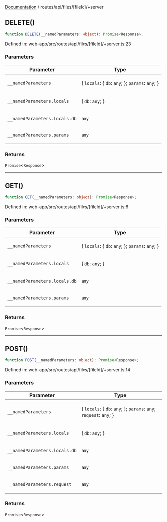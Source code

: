 [Documentation](../../../../modules.md) / routes/api/files/\[fileId\]/+server

## DELETE()

```ts
function DELETE(__namedParameters: object): Promise<Response>;
```

Defined in: web-app/src/routes/api/files/\[fileId\]/+server.ts:23

### Parameters

<table>
<thead>
<tr>
<th>Parameter</th>
<th>Type</th>
</tr>
</thead>
<tbody>
<tr>
<td>

`__namedParameters`

</td>
<td>

\{ `locals`: \{ `db`: `any`; \}; `params`: `any`; \}

</td>
</tr>
<tr>
<td>

`__namedParameters.locals`

</td>
<td>

\{ `db`: `any`; \}

</td>
</tr>
<tr>
<td>

`__namedParameters.locals.db`

</td>
<td>

`any`

</td>
</tr>
<tr>
<td>

`__namedParameters.params`

</td>
<td>

`any`

</td>
</tr>
</tbody>
</table>

### Returns

`Promise`&lt;`Response`&gt;

***

## GET()

```ts
function GET(__namedParameters: object): Promise<Response>;
```

Defined in: web-app/src/routes/api/files/\[fileId\]/+server.ts:6

### Parameters

<table>
<thead>
<tr>
<th>Parameter</th>
<th>Type</th>
</tr>
</thead>
<tbody>
<tr>
<td>

`__namedParameters`

</td>
<td>

\{ `locals`: \{ `db`: `any`; \}; `params`: `any`; \}

</td>
</tr>
<tr>
<td>

`__namedParameters.locals`

</td>
<td>

\{ `db`: `any`; \}

</td>
</tr>
<tr>
<td>

`__namedParameters.locals.db`

</td>
<td>

`any`

</td>
</tr>
<tr>
<td>

`__namedParameters.params`

</td>
<td>

`any`

</td>
</tr>
</tbody>
</table>

### Returns

`Promise`&lt;`Response`&gt;

***

## POST()

```ts
function POST(__namedParameters: object): Promise<Response>;
```

Defined in: web-app/src/routes/api/files/\[fileId\]/+server.ts:14

### Parameters

<table>
<thead>
<tr>
<th>Parameter</th>
<th>Type</th>
</tr>
</thead>
<tbody>
<tr>
<td>

`__namedParameters`

</td>
<td>

\{ `locals`: \{ `db`: `any`; \}; `params`: `any`; `request`: `any`; \}

</td>
</tr>
<tr>
<td>

`__namedParameters.locals`

</td>
<td>

\{ `db`: `any`; \}

</td>
</tr>
<tr>
<td>

`__namedParameters.locals.db`

</td>
<td>

`any`

</td>
</tr>
<tr>
<td>

`__namedParameters.params`

</td>
<td>

`any`

</td>
</tr>
<tr>
<td>

`__namedParameters.request`

</td>
<td>

`any`

</td>
</tr>
</tbody>
</table>

### Returns

`Promise`&lt;`Response`&gt;
